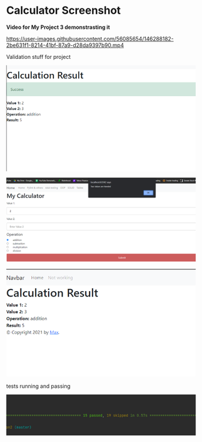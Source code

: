 # Calculator Screenshot

**Video for My Project 3 demonstrasting it**

https://user-images.githubusercontent.com/56085654/146288182-2be631f1-8214-41bf-87a9-d28da9397b90.mp4

Validation stuff for project

![Screenshot](Screenshot%20(134).png)

![Screenshot](Screenshot%20(136).png)

![Screenshot](Screenshot%20(132).png)

tests running and passing

![Screenshot](Screenshot%20(146).png)

